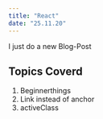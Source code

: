 ```yaml
---
title: "React"
date: "25.11.20"
---
```


I just do a new Blog-Post

## Topics Coverd

1. Beginnerthings
2. Link instead of anchor
3. activeClass